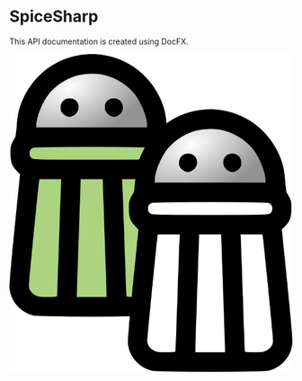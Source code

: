 # SpiceSharp
This API documentation is created using DocFX.

<p align="center"><img src="images/logo_full.svg" /></p>